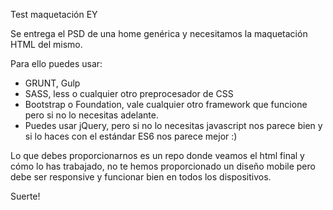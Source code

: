 Test maquetación EY

Se entrega el PSD de una home genérica y necesitamos la maquetación HTML del mismo.

Para ello puedes usar:

- GRUNT, Gulp
- SASS, less o cualquier otro preprocesador de CSS
- Bootstrap o Foundation, vale cualquier otro framework que funcione pero si no lo necesitas adelante. 
- Puedes usar jQuery, pero si no lo necesitas javascript nos parece bien y si lo haces con el estándar ES6 nos parece mejor :)

Lo que debes proporcionarnos es un repo donde veamos el html final y cómo lo has trabajado, no te hemos proporcionado un diseño mobile pero debe ser responsive y funcionar bien en todos los dispositivos. 

Suerte!

